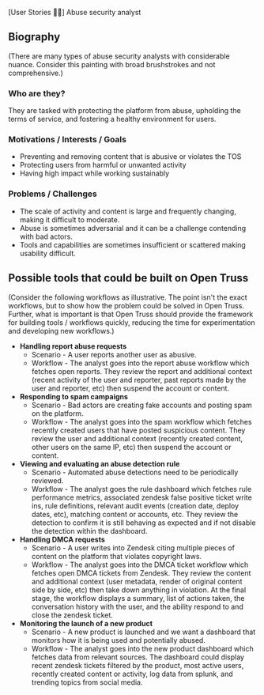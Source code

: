 [User Stories :woman_astronaut:] Abuse security analyst

## Biography

(There are many types of abuse security analysts with considerable nuance. Consider this painting with broad brushstrokes and not comprehensive.)

### Who are they?

They are tasked with protecting the platform from abuse, upholding the terms of service, and fostering a healthy environment for users.

### Motivations / Interests / Goals

- Preventing and removing content that is abusive or violates the TOS
- Protecting users from harmful or unwanted activity
- Having high impact while working sustainably

### Problems / Challenges

- The scale of activity and content is large and frequently changing, making it difficult to moderate.
- Abuse is sometimes adversarial and it can be a challenge contending with bad actors.
- Tools and capabilities are sometimes insufficient or scattered making usability difficult.

## Possible tools that could be built on Open Truss

(Consider the following workflows as illustrative. The point isn't the exact workflows, but to show how the problem could be solved in Open Truss. Further, what is important is that Open Truss should provide the framework for building tools / workflows quickly, reducing the time for experimentation and developing new workflows.)

- **Handling report abuse requests**
  - Scenario - A user reports another user as abusive.
  - Workflow - The analyst goes into the report abuse workflow which fetches open reports. They review the report and additional context (recent activity of the user and reporter, past reports made by the user and reporter, etc) then suspend the account or content.
- **Responding to spam campaigns**
  - Scenario - Bad actors are creating fake accounts and posting spam on the platform.
  - Workflow - The analyst goes into the spam workflow which fetches recently created users that have posted suspicious content. They review the user and additional context (recently created content, other users on the same IP, etc) then suspend the account or content.
- **Viewing and evaluating an abuse detection rule**
  - Scenario - Automated abuse detections need to be periodically reviewed.
  - Workflow - The analyst goes the rule dashboard which fetches rule performance metrics, associated zendesk false positive ticket write ins, rule definitions, relevant audit events (creation date, deploy dates, etc), matching content or accounts, etc. They review the detection to confirm it is still behaving as expected and if not disable the detection within the dashboard.
- **Handling DMCA requests**
  - Scenario - A user writes into Zendesk citing multiple pieces of content on the platform that violates copyright laws.
  - Workflow - The analyst goes into the DMCA ticket workflow which fetches open DMCA tickets from Zendesk. They review the content and additional context (user metadata, render of original content side by side, etc) then take down anything in violation. At the final stage, the workflow displays a summary, list of actions taken, the conversation history with the user, and the ability respond to and close the zendesk ticket.
- **Monitoring the launch of a new product**
  - Scenario - A new product is launched and we want a dashboard that monitors how it is being used and potentially abused.
  - Workflow - The analyst goes into the new product dashboard which fetches data from relevant sources. The dashboard could display recent zendesk tickets filtered by the product, most active users, recently created content or activity, log data from splunk, and trending topics from social media.

